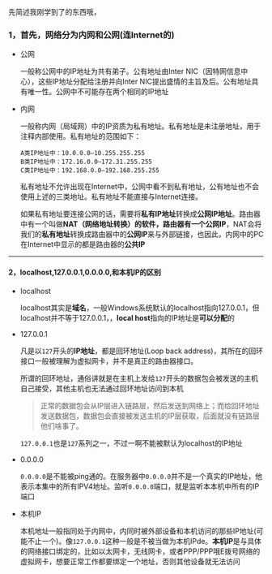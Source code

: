 先简述我刚学到了的东西哦，

### 1，首先，网络分为内网和公网(连Internet的)

+ 公网

    一般称公网中的IP地址为共有弟子。公有地址由Inter NIC（因特网信息中心），这些IP地址分配给注册并向Inter NIC提出盛情的主旨及后。公有地址具有唯一性。公网中不可能存在两个相同的IP地址

+ 内网

    一般称内网（局域网）中的IP资质为私有地址。私有地址是未注册地址，用于注释内部使用。私有地址的范围如下：
    ```
    A类IP地址中：10.0.0.0–10.255.255.255
    B类IP地址中：172.16.0.0–172.31.255.255
    C类IP地址中：192.168.0.0–192.168.255.255
    ```
    私有地址不允许出现在Internet中，公网中看不到私有地址，公有地址也不会使用上述的三类地址。私有地址不能直接与Internet连接。
    
    如果私有地址要连接公网的话，需要将**私有IP地址**转换成**公网IP地址**。路由器中有一个叫做**NAT（网络地址转换）**的软件，路由器有一个**公网IP**，NAT会将我们的**私有地址**转换成路由器中的**公网IP**来与外部链接，也因此，内网中的PC在Internet中显示的都是路由器的**公共IP**

---

#### 2，localhost,127.0.0.1,0.0.0.0,和本机IP的区别

+ localhost

    localhost其实是**域名**，一般Windows系统默认的localhost指向127.0.0.1，但localhost并不等于127.0.0.1，，**local host**指向的IP地址是**可以分配**的

+ 127.0.0.1

    凡是以`127`开头的**IP地址**，都是回环地址(Loop back address)，其所在的回环接口一般被理解为虚拟网卡，并不是真正的路由器接口。
    
    所谓的回环地址，通俗讲就是在主机上发给`127`开头的数据包会被发送的主机自己接受，其他主机也无法通过回环地址访问到本机
    > 正常的数据包会从IP层进入链路层，然后发送到网络上；而给回环地址发送数据包，数据包会直接被发送主机的IP层获取，后面就没有链路层他们啥事了。
    
    `127.0.0.1`也是`127`系列之一，不过一啊不能被默认为localhost的IP地址
    
+ 0.0.0.0

    `0.0.0.0`是不能被ping通的。在服务器中`0.0.0.0`并不是一个真实的IP地址，他表示本集中的所有IPV4地址。监听`0.0.0.0`端口，就是监听本本机中所有的IP端口
    
+ 本机IP

    本机地址一般指同处于内网中，内同时被外部设备和本机访问的那些IP地址(可能不止一个)。像`127.0.0.1`这种一般是不被当做为本机IPde。**本机IP**是与具体的网络接口绑定的，比如以太网卡，无线网卡，或者PPP/PPP哦E拨号网络的虚拟网卡，想要正常工作都要绑定一个地址，否则其他设备就无法访问